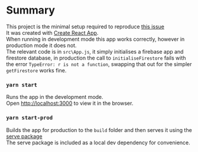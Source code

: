 # Summary
This project is the minimal setup required to reproduce [this issue](https://github.com/firebase/firebase-js-sdk/issues/5384)\
It was created with [Create React App](https://github.com/facebook/create-react-app).\
When running in development mode this app works correctly, however in production mode it does not.\
The relevant code is in `src\App.js`, it simply initialises a firebase app and firestore database, in production the call to `initialiseFirestore` fails with the error `TypeError: r is not a function`, swapping that out for the simpler `getFirestore` works fine.

### `yarn start`

Runs the app in the development mode.\
Open [http://localhost:3000](http://localhost:3000) to view it in the browser.

### `yarn start-prod`

Builds the app for production to the `build` folder and then serves it using the [serve package](https://github.com/vercel/serve)\
The serve package is included as a local dev dependency for convenience.